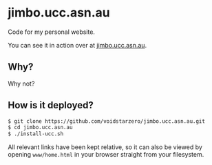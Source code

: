 jimbo.ucc.asn.au
================
Code for my personal website.

You can see it in action over at [jimbo.ucc.asn.au][jimbo-ucc].

Why?
----
Why not?

How is it deployed?
-------------------
```bash
$ git clone https://github.com/voidstarzero/jimbo.ucc.asn.au.git
$ cd jimbo.ucc.asn.au
$ ./install-ucc.sh
```

All relevant links have been kept relative, so it can also be viewed by opening
`www/home.html` in your browser straight from your filesystem.

[jimbo-ucc]: https://jimbo.ucc.asn.au/
